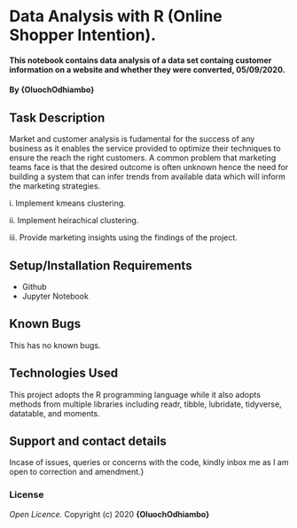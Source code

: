 # Data Analysis with R (Online Shopper Intention).
#### This notebook contains data analysis of a data set containg customer information on a website and whether they were converted, 05/09/2020.
#### By **{OluochOdhiambo}**
## Task Description
Market and customer analysis is fudamental for the success of any business as it enables the service provided to optimize their techniques to ensure the reach the right customers. A common problem that marketing teams face is that the desired outcome is often unknown hence the need for building a system that can infer trends from available data which will inform the marketing strategies. 

i. Implement kmeans clustering.

ii. Implement heirachical clustering.

iii. Provide marketing insights using the findings of the project.


## Setup/Installation Requirements
* Github
* Jupyter Notebook
## Known Bugs
This has no known bugs.
## Technologies Used
This project adopts the R programming language while it also adopts methods from multiple libraries including readr, tibble, lubridate, tidyverse, datatable, and moments.
## Support and contact details
Incase of issues, queries or concerns with the code, kindly inbox me as I am open to correction and amendment.}
### License
*Open Licence.*
Copyright (c) 2020 **{OluochOdhiambo}**
